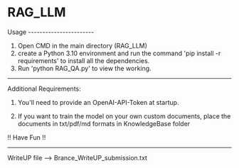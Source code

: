 # RAG_LLM

Usage -----------------------

1. Open CMD in the main directory (RAG_LLM)
2. create a Python 3.10 environment and run the command 'pip install -r requirements' to install all the dependencies.
2. Run 'python RAG_QA.py' to view the working.

------------------------------

Additional Requirements:

1. You'll need to provide an OpenAI-API-Token at startup.

2. If you want to train the model on your own custom documents, 
   place the documents in txt/pdf/md formats in KnowledgeBase folder

!! Have Fun !!

-----------------------------

WriteUP file --> Brance_WriteUP_submission.txt
